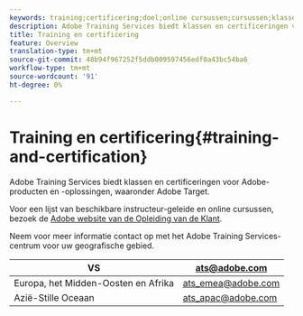 ```yaml
---
keywords: training;certificering;doel;online cursussen;cursussen;klasse;klassen
description: Adobe Training Services biedt klassen en certificeringen voor Adobe-producten en -oplossingen, waaronder Adobe Target.
title: Training en certificering
feature: Overview
translation-type: tm+mt
source-git-commit: 48b94f967252f5ddb009597456edf0a43bc54ba6
workflow-type: tm+mt
source-wordcount: '91'
ht-degree: 0%

---
```



# Training en certificering{#training-and-certification}

Adobe Training Services biedt klassen en certificeringen voor Adobe-producten en -oplossingen, waaronder Adobe Target.

Voor een lijst van beschikbare instructeur-geleide en online cursussen, bezoek de [Adobe website van de Opleiding van de Klant](https://training.adobe.com/training/courses.html#solution=adobeTarget).

Neem voor meer informatie contact op met het Adobe Training Services-centrum voor uw geografische gebied.

| VS | [ats@adobe.com](mailto:ats@adobe.com) |
|---|---|
| Europa, het Midden-Oosten en Afrika | [ats_emea@adobe.com](mailto:ats_emea@adobe.com) |
| Azië-Stille Oceaan | [ats_apac@adobe.com](mailto:ats_apac@adobe.com) |

